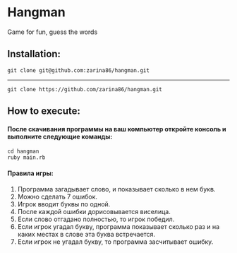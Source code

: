 # Hangman
Game for fun, guess the words
## Installation:
    git clone git@github.com:zarina86/hangman.git
---    
    git clone https://github.com/zarina86/hangman.git
## How to execute:
#### После скачивания программы на ваш компьютер откройте консоль и выполните следующие команды:
    cd hangman
    ruby main.rb
#### Правила игры:
1. Программа загадывает слово, и показывает сколько в нем букв.
2. Можно сделать 7 ошибок.
3. Игрок вводит буквы по одной.
4. После каждой ошибки дорисовывается виселица.
5. Если слово отгадано полностью, то игрок победил.
6. Если игрок угадал букву, программа показывает сколько раз и на каких местах в 
слове эта буква встречается.
5. Если игрок не угадал букву, то программа засчитывает ошибку.
   
